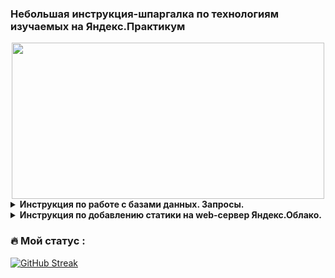 ### Небольшая инструкция-шпаргалка по технологиям изучаемых на Яндекс.Практикум
<div align="center">
  <img src="https://media.giphy.com/media/dWesBcTLavkZuG35MI/giphy.gif" width="500" height="250"/>
</div>

<details>
<summary><b>Инструкция по работе с базами данных. Запросы.</b></summary>
<details>
<summary><b>Создане таблицы. Заполнение. Вывод данных.</b></summary>
      
Создаем таблицу artists с двумя полями(с типом данных):
```
CREATE TABLE artists(name TEXT, year_of_birth INTEGER);
```
Делаем запись в таблицу:
```
INSERT INTO artists VALUES('Eminem', 1972);
```
Вернуть все поля и все записи таблицы artists:
```
SELECT * FROM artists;
```
Вернуть заданные поля и отсортированные записи таблицы artists:
```
SELECT name FROM artists WHERE year_of_birth = 1972;
```
> Запрос вернет: Eminem
</details>
<details>
<summary><b>Получение данных: SELECT, FROM, WHERE, DISTINCT.</b></summary>

#### Фильтрация по столбцам
Рассмотрим БД со следующими полями:
name | genre | year_of_birth
:----- | :----: | :-----:
Eminem  | Hip-hop | 1972
Linkin Park  | Alternative  | 1996
Metallica  | Metal  | 1981
- Оператор SELECT - указывают названия полей, значения которых должны вернуться в ответе;
- FROM — названия таблиц, в которых надо искать данные.
```
SELECT name,
       year_of_birth
FROM artists; 
```
При таком запросе вернется:
name | year_of_birth
:----- | :-----:
Eminem | 1972
Linkin Park | 1996
Metallica | 1981
#### Фильтрация по строкам
- WHERE - фильтрует записи в базе данных
```
SELECT *
FROM artists
WHERE year_of_birth > 1990;
```
При таком запросе вернется:
name | genre | year_of_birth
:----- | :----: | :-----:
Linkin Park  | Alternative  | 1996
#### Оператор сравнения для WHERE:
- = - проверка равенства
- <> - проверка неравенства
- \> - больше
- < - меньше
- \>= - больше или равно
- <= - меньше или равно
- BETWEEN начало_диапазона AND конец_диапазона - проверка в диапазоне значений. Например:
```
SELECT name       
FROM artists
WHERE year_of_birth BETWEEN 1980 AND 1990;
```
При таком запросе вернется:
name 
:-----
Metallica
- IN - вхождение в список
```
SELECT *       
FROM artists
WHERE genre IN ('Alternative', 'Metal');
```
name | genre | year_of_birth
:----- | :----: | :-----:
Linkin Park  | Alternative  | 1996
Metallica  | Metal  | 1981
</details> 
</details>

<details>
<summary> <b>Инструкция по добавлению статики на web-сервер Яндекс.Облако.</b></summary>
Открываем терминал и копируем папку со статикой на сервер:
  
```
scp -r /локальный_путь_до_папки_на_ПК/static логин@IP_сервера:/home/логин/папка_с_проектом/папка_хранения_статики
```
  
> Пример: scp -r /Files/yandex.praktikum/static grwo1@84.221.111.206:/home/grwo1/hw05_final/yatube
  
Настраиваем права доступа к папке static на сервере:
1) добавляем учетную запись в группу:
  
```
www-data sudo usermod -a -G ЛОГИН www-data
```
  
2) устанавливаем права:
  
```
sudo chown -R :www-data /полный_путь_до_папки_статики
```
  
</details>

### :fire: Мой статус :
[![GitHub Streak](http://github-readme-streak-stats.herokuapp.com?user=grwo1&theme=dark&background=000000)](https://git.io/streak-stats)
